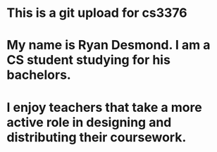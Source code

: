 # This is a git upload for cs3376
# My name is Ryan Desmond. I am a CS student studying for his bachelors.
# I enjoy teachers that take a more active role in designing and distributing their coursework.
